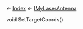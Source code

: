 ← [Index](Api-Index) ← [IMyLaserAntenna](Sandbox.ModAPI.Ingame.IMyLaserAntenna)

void SetTargetCoords()